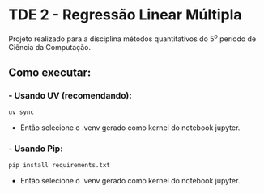 # TDE 2 - Regressão Linear Múltipla

Projeto realizado para a disciplina métodos quantitativos do $5^o$ período de Ciência da Computação.

## Como executar:
### - Usando UV (recomendando):
```bash
uv sync
```
- Então selecione o .venv gerado como kernel do notebook jupyter.

### - Usando Pip:
```bash
pip install requirements.txt
```
- Então selecione o .venv gerado como kernel do notebook jupyter.